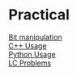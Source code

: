 # Practical
[Bit manipulation](./LC/bit/bit.md)<br>
[C++ Usage](./LC/usage/usage.md)<br>
[Python Usage](./LC/usage/python_usage.md)<br>
[LC Problems](https://chentzj.notion.site/a44415f39e8c44438e00c128e634164e?v=966f626760c0427187b2eb45b00e4fe7)<br>